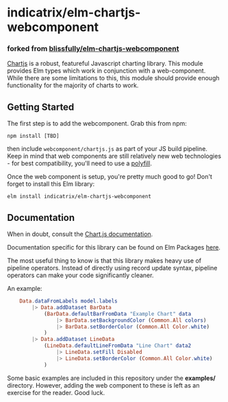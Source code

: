 # indicatrix/elm-chartjs-webcomponent
### forked from [blissfully/elm-chartjs-webcomponent](https://github.com/blissfully/elm-chartjs-webcomponent/)

[Chartjs](https://www.chartjs.org/) is a robust, featureful Javascript charting library. This module provides Elm types which work in conjunction with a web-component. While there are some limitations to this, this module should provide enough functionality for the majority of charts to work.

## Getting Started
The first step is to add the webcomponent.
Grab this from npm:

```npm install [TBD]```

then include `webcomponent/chartjs.js` as part of your JS build pipeline. Keep in mind that web components are still relatively new web technologies - for best compatibility, you'll need to use a [polyfill](https://github.com/webcomponents/polyfills).

Once the web component is setup, you're pretty much good to go! Don't forget to install this Elm library:

```elm install indicatrix/elm-chartjs-webcomponent```

## Documentation
When in doubt, consult the [Chart.js documentation](https://www.chartjs.org/docs/latest/).

Documentation specific for this library can be found on Elm Packages [here](https://package.elm-lang.org/packages/indicatrix/elm-chartjs-webcomponent/latest/).

The most useful thing to know is that this library makes heavy use of pipeline operators. Instead of directly using record update syntax, pipeline operators can make your code significantly cleaner.

An example:
```elm
    Data.dataFromLabels model.labels
        |> Data.addDataset BarData
            (BarData.defaultBarFromData "Example Chart" data
                |> BarData.setBackgroundColor (Common.All colors)
                |> BarData.setBorderColor (Common.All Color.white)
            )
        |> Data.addDataset LineData
            (LineData.defaultLineFromData "Line Chart" data2
                |> LineData.setFill Disabled
                |> LineData.setBorderColor (Common.All Color.white)
            )
```

Some basic examples are included in this repository under the **examples/** directory. However, adding the web component to these is left as an exercise for the reader. Good luck.